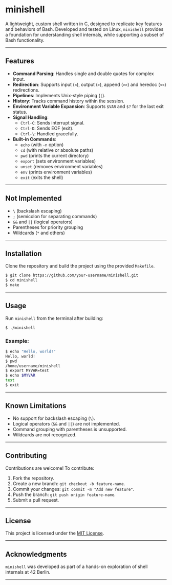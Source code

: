 # minishell
A lightweight, custom shell written in C, designed to replicate key features and behaviors of Bash. Developed and tested on Linux, `minishell` provides a foundation for understanding shell internals, while supporting a subset of Bash functionality.

---

## **Features**

- **Command Parsing**: Handles single and double quotes for complex input.
- **Redirection**: Supports input (`<`), output (`>`), append (`>>`) and heredoc (`<<`) redirections.
- **Pipelines**: Implements Unix-style piping (`|`).
- **History**: Tracks command history within the session.
- **Environment Variable Expansion**: Supports `$VAR` and `$?` for the last exit status.
- **Signal Handling**: 
  - `Ctrl-C`: Sends interrupt signal.
  - `Ctrl-D`: Sends EOF (exit).
  - `Ctrl-\`: Handled gracefully.
- **Built-in Commands**:
  - `echo` (with `-n` option)
  - `cd` (with relative or absolute paths)
  - `pwd` (prints the current directory)
  - `export` (sets environment variables)
  - `unset` (removes environment variables)
  - `env` (prints environment variables)
  - `exit` (exits the shell)

---

## **Not Implemented**

- `\` (backslash escaping)
- `;` (semicolon for separating commands)
- `&&` and `||` (logical operators)
- Parentheses for priority grouping
- Wildcards (`*` and others)

---

## **Installation**

Clone the repository and build the project using the provided `Makefile`.

```bash
$ git clone https://github.com/your-username/minishell.git
$ cd minishell
$ make
```

---

## **Usage**

Run `minishell` from the terminal after building:

```bash
$ ./minishell
```

### Example:
```bash
$ echo "Hello, world!"
Hello, world!
$ pwd
/home/username/minishell
$ export MYVAR=test
$ echo $MYVAR
test
$ exit
```

---

## **Known Limitations**

- No support for backslash escaping (`\`).
- Logical operators (`&&` and `||`) are not implemented.
- Command grouping with parentheses is unsupported.
- Wildcards are not recognized.

---

## **Contributing**

Contributions are welcome! To contribute:

1. Fork the repository.
2. Create a new branch: `git checkout -b feature-name`.
3. Commit your changes: `git commit -m "Add new feature"`.
4. Push the branch: `git push origin feature-name`.
5. Submit a pull request.

---

## **License**

This project is licensed under the [MIT License](LICENSE).

---

## **Acknowledgments**

`minishell` was developed as part of a hands-on exploration of shell internals at 42 Berlin.

---
